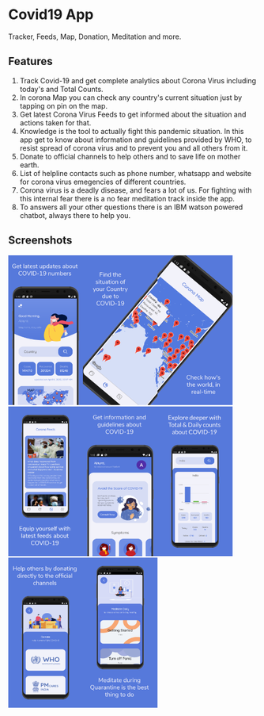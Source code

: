 # Covid19 App

Tracker, Feeds, Map, Donation, Meditation and more.

## Features

<ol type="1">
  <li>Track Covid-19 and get complete analytics about Corona Virus including today's and Total Counts.</li>
  <li>In corona Map you can check any country's current situation just by tapping on pin on the map.</li>
  <li>Get latest Corona Virus Feeds to get informed about the situation and actions taken for that.</li>
  <li>Knowledge is the tool to actually fight this pandemic situation. In this app get to know about information and guidelines provided by WHO, to resist spread of corona virus and to prevent you and all others from it.</li>
  <li>Donate to official channels to help others and to save life on mother earth.</li>
  <li>List of helpline contacts such as phone number, whatsapp and website for corona virus emegencies of different countries.</li>
  <li>Corona virus is a deadly disease, and fears a lot of us. For fighting with this internal fear there is a no fear meditation track inside the app.</li>
  <li>To answers all your other questions there is an IBM watson powered chatbot, always there to help you.</li>
</ol>

## Screenshots

<img src='/Screenshots/Covid19-1.png' align='left' width='30%'>
<img src='/Screenshots/Covid19-2.png' align='left' width='30%'>
<img src='/Screenshots/Covid19-3.png' width='30%'>
<img src='/Screenshots/Covid19-4.png' align='left' width='30%'>
<img src='/Screenshots/Covid19-5.png' align='left' width='30%'>
<img src='/Screenshots/Covid19-6.png' width='30%'>
<img src='/Screenshots/Covid19-7.png' align='left' width='30%'>
<img src='/Screenshots/Covid19-8.png' align='left' width='30%'>
